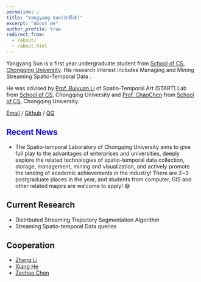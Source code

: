 ```yaml
---
permalink: /
title: "Yangyang Sun(孙杨洋)"
excerpt: "About me"
author_profile: true
redirect_from: 
  - /about/
  - /about.html
---
```


Yangyang Sun is a first year undergraduate student from [School of CS](http://www.cs.cqu.edu.cn/), [Chongqing University](https://www.cqu.edu.cn/). His research interest includes Managing and Mining Streaming Spatio-Temporal Data .

He was advised by [Prof. Ruiyuan Li](http://www.kangry.net/blog/ruiyuanli) of Spatio-Temporal Art (START) Lab  from [School of CS](http://www.cs.cqu.edu.cn/), Chongqing University and [Prof. ChaoChen](http://www.cs.cqu.edu.cn/info/1322/6092.htm) from [School of CS](http://www.cs.cqu.edu.cn/), Chongqing University.

[Email](mailto:sunyangyang@edu.cqu.cn) / [Github](https://github.com/YangySun) / [QQ](tencent://AddContact/?fromId=45&fromSubId=1&subcmd=all&uin=775959301) 

## <span style="color: blue;">Recent News
* The Spatio-temporal Laboratory of Chongqing University aims to give full play to the advantages of enterprises and universities, deeply explore the related technologies of spatio-temporal data collection, storage, management, mining and visualization, and actively promote the landing of academic achievements in the industry! There are 2~3 postgraduate places in the year, and students from computer, GIS and other related majors are welcome to apply! &#128516;


## Current Research
* Distributed Streaming Trajectory Segmentation Algorithm
* Streaming Spatio-temporal Data queries

## Cooperation
* [Zheng Li](https://lizhzz.github.io/)
* [Xiang He](https://cquhx.github.io/)
* [Zechao Chen](https://blog.ackth.cc/about/)